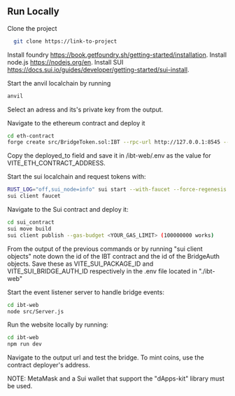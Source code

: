 ## Run Locally

Clone the project

```bash
  git clone https://link-to-project
```

Install foundry https://book.getfoundry.sh/getting-started/installation.
Install node.js https://nodejs.org/en.
Install SUI https://docs.sui.io/guides/developer/getting-started/sui-install.

Start the anvil localchain by running 

```bash
anvil
```

Select an adress and its's private key from the output.

Navigate to the ethereum contract and deploy it 

```bash
cd eth-contract
forge create src/BridgeToken.sol:IBT --rpc-url http://127.0.0.1:8545 --private-key <YOUR_PRIVATE_KEY> --broadcast  
```

Copy the deployed_to field and save it in /ibt-web/.env as the value for VITE_ETH_CONTRACT_ADDRESS.

Start the sui localchain and request tokens with:

```bash
RUST_LOG="off,sui_node=info" sui start --with-faucet --force-regenesis
sui client faucet
```

Navigate to the Sui contract and deploy it:

```bash
cd sui_contract
sui move build 
sui client publish --gas-budget <YOUR_GAS_LIMIT> (100000000 works)
```

From the output of the previous commands or by running "sui client objects" note down the id of the IBT contract and the id of the BridgeAuth objects.
Save these as VITE_SUI_PACKAGE_ID and VITE_SUI_BRIDGE_AUTH_ID respectively in the .env file located in "./ibt-web"

Start the event listener server to handle bridge events:

```bash
cd ibt-web
node src/Server.js
```

Run the website locally by running:

```bash
cd ibt-web
npm run dev
```

Navigate to the output url and test the bridge. To mint coins, use the contract deployer's address.

NOTE: MetaMask and a Sui wallet that support the "dApps-kit" library must be used.

